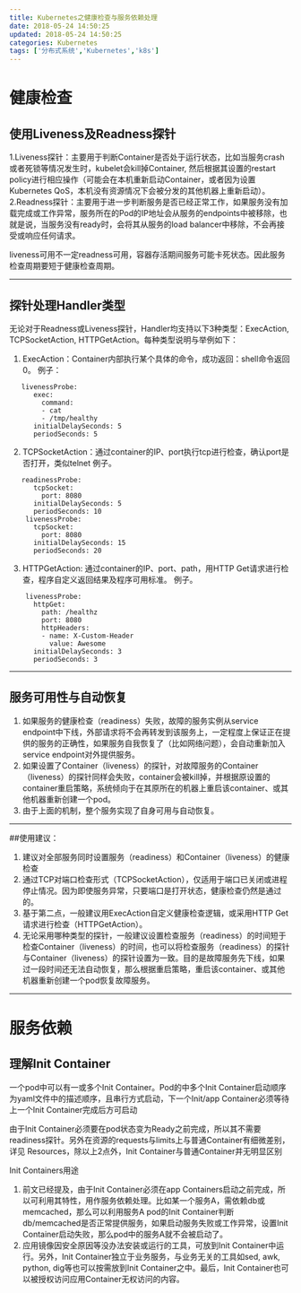 ```yaml
---
title: Kubernetes之健康检查与服务依赖处理
date: 2018-05-24 14:50:25
updated: 2018-05-24 14:50:25
categories: Kubernetes
tags: ['分布式系统','Kubernetes','k8s']
---
```



# 健康检查
## 使用Liveness及Readness探针
1.Liveness探针：主要用于判断Container是否处于运行状态，比如当服务crash或者死锁等情况发生时，kubelet会kill掉Container, 然后根据其设置的restart policy进行相应操作（可能会在本机重新启动Container，或者因为设置Kubernetes QoS，本机没有资源情况下会被分发的其他机器上重新启动）。
2.Readness探针：主要用于进一步判断服务是否已经正常工作，如果服务没有加载完成或工作异常，服务所在的Pod的IP地址会从服务的endpoints中被移除，也就是说，当服务没有ready时，会将其从服务的load balancer中移除，不会再接受或响应任何请求。

liveness可用不一定readness可用，容器存活期间服务可能卡死状态。因此服务检查周期要短于健康检查周期。

-----

## 探针处理Handler类型
无论对于Readness或Liveness探针，Handler均支持以下3种类型：ExecAction, TCPSocketAction, HTTPGetAction。每种类型说明与举例如下：

1. ExecAction：Container内部执行某个具体的命令，成功返回：shell命令返回0。
例子：
```
   livenessProbe:
      exec:
        command:
        - cat
        - /tmp/healthy
      initialDelaySeconds: 5
      periodSeconds: 5
```

2. TCPSocketAction：通过container的IP、port执行tcp进行检查，确认port是否打开，类似telnet
例子。
```
   readinessProbe:
      tcpSocket:
        port: 8080
      initialDelaySeconds: 5
      periodSeconds: 10
    livenessProbe:
      tcpSocket:
        port: 8080
      initialDelaySeconds: 15
      periodSeconds: 20
```
3. HTTPGetAction: 通过container的IP、port、path，用HTTP Get请求进行检查，程序自定义返回结果及程序可用标准。
例子。
```
    livenessProbe:
      httpGet:
        path: /healthz
        port: 8080
        httpHeaders:
        - name: X-Custom-Header
          value: Awesome
      initialDelaySeconds: 3
      periodSeconds: 3
```

-----

## 服务可用性与自动恢复
1. 如果服务的健康检查（readiness）失败，故障的服务实例从service endpoint中下线，外部请求将不会再转发到该服务上，一定程度上保证正在提供的服务的正确性，如果服务自我恢复了（比如网络问题），会自动重新加入service endpoint对外提供服务。
2. 如果设置了Container（liveness）的探针，对故障服务的Container（liveness）的探针同样会失败，container会被kill掉，并根据原设置的container重启策略，系统倾向于在其原所在的机器上重启该container、或其他机器重新创建一个pod。
3. 由于上面的机制，整个服务实现了自身可用与自动恢复。

-----

##使用建议：
1. 建议对全部服务同时设置服务（readiness）和Container（liveness）的健康检查
2. 通过TCP对端口检查形式（TCPSocketAction），仅适用于端口已关闭或进程停止情况。因为即使服务异常，只要端口是打开状态，健康检查仍然是通过的。
3. 基于第二点，一般建议用ExecAction自定义健康检查逻辑，或采用HTTP Get请求进行检查（HTTPGetAction）。
4. 无论采用哪种类型的探针，一般建议设置检查服务（readiness）的时间短于检查Container（liveness）的时间，也可以将检查服务（readiness）的探针与Container（liveness）的探针设置为一致。目的是故障服务先下线，如果过一段时间还无法自动恢复，那么根据重启策略，重启该container、或其他机器重新创建一个pod恢复故障服务。

-----

# 服务依赖

## 理解Init Container
一个pod中可以有一或多个Init Container。Pod的中多个Init Container启动顺序为yaml文件中的描述顺序，且串行方式启动，下一个Init/app Container必须等待上一个Init Container完成后方可启动

由于Init Container必须要在pod状态变为Ready之前完成，所以其不需要readiness探针。另外在资源的requests与limits上与普通Container有细微差别，详见 Resources，除以上2点外，Init Container与普通Container并无明显区别

Init Containers用途
1. 前文已经提及，由于Init Container必须在app Containers启动之前完成，所以可利用其特性，用作服务依赖处理。比如某一个服务A，需依赖db或memcached，那么可以利用服务A pod的Init Container判断db/memcached是否正常提供服务，如果启动服务失败或工作异常，设置Init Container启动失败，那么pod中的服务A就不会被启动了。
2. 应用镜像因安全原因等没办法安装或运行的工具，可放到Init Container中运行。另外，Init Container独立于业务服务，与业务无关的工具如sed, awk, python, dig等也可以按需放到Init Container之中。最后，Init Container也可以被授权访问应用Container无权访问的内容。
